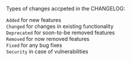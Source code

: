 Types of changes accpeted in the CHANGELOG:

`Added` for new features  
`Changed` for changes in existing functionality  
`Deprecated` for soon-to-be removed features  
`Removed` for now removed features  
`Fixed` for any bug fixes  
`Security` in case of vulnerabilities  